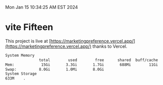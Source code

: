 Mon Jan 15 10:34:25 AM EST 2024

# vite Fifteen


This project is live at [https://marketingpreference.vercel.app/](https://marketingpreference.vercel.app/) thanks to Vercel.

```bash
System Memory
               total        used        free      shared  buff/cache   available
Mem:            15Gi       3.3Gi       1.7Gi       688Mi        11Gi        11Gi
Swap:          8.0Gi       1.0Mi       8.0Gi
System Storage
633M	.
```
